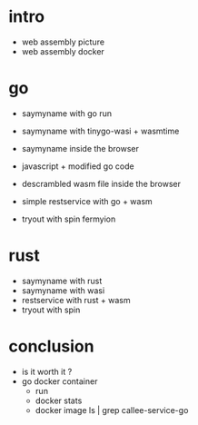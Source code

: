 # intro
- web assembly picture
- web assembly docker

# go
- saymyname with go run
- saymyname with tinygo-wasi + wasmtime

- saymyname inside the browser
- javascript + modified go code
- descrambled wasm file inside the browser

- simple restservice with go + wasm
- tryout with spin fermyion
                               
# rust
- saymyname with rust
- saymyname with wasi
- restservice with rust + wasm
- tryout with spin

# conclusion
- is it worth it ?
- go docker container
  - run
  - docker stats
  - docker image ls | grep callee-service-go
